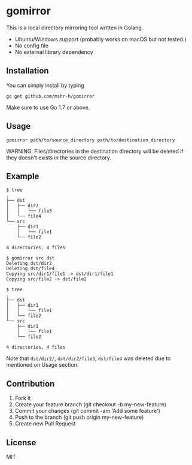 # gomirror

This is a local directory mirroring tool written in Golang.

- Ubuntu/Windows support (probably works on macOS but not tested.)
- No config file
- No external library dependency

## Installation

You can simply install by typing

```
go get github.com/mshr-h/gomirror
```

Make sure to use Go 1.7 or above.

## Usage

```
gomirror path/to/source_directory path/to/destination_directory
```

WARNING: Files/directories in the destination directory will be deleted if they doesn't exists in the source directory.

## Example

```
$ tree
.
├── dst
│   ├── dir2
│   │   └── file3
│   └── file4
└── src
    ├── dir1
    │   └── file1
    └── file2

4 directories, 4 files

$ gomirror src dst
Deleting dst/dir2
Deleting dst/file4
Copying src/dir1/file1 -> dst/dir1/file1
Copying src/file2 -> dst/file2

$ tree
.
├── dst
│   ├── dir1
│   │   └── file1
│   └── file2
└── src
    ├── dir1
    │   └── file1
    └── file2

4 directories, 4 files
```

Note that `dst/dir2/`, `dst/dir2/file3`, `dst/file4` was deleted due to mentioned on Usage section.

## Contribution

1. Fork it
1. Create your feature branch (git checkout -b my-new-feature)
1. Commit your changes (git commit -am 'Add some feature')
1. Push to the branch (git push origin my-new-feature)
1. Create new Pull Request

## License

MIT

